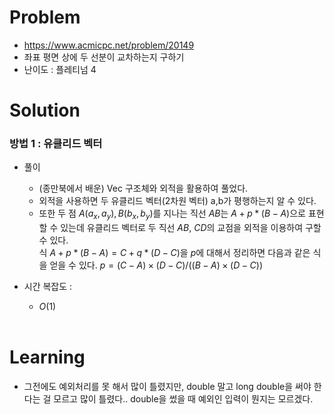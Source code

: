 # Problem
* https://www.acmicpc.net/problem/20149
* 좌표 평면 상에 두 선분이 교차하는지 구하기
* 난이도 : 플레티넘 4

# Solution

### 방법 1 : 유클리드 벡터
* 풀이
  * (종만북에서 배운) Vec 구조체와 외적을 활용하여 풀었다.
  * 외적을 사용하면 두 유클리드 벡터(2차원 벡터) a,b가 평행하는지 알 수 있다.
  * 또한 두 점 $A(a_x, a_y), B(b_x, b_y)$를 지나는 직선 $AB$는 $A + p*(B-A)$으로 표현할 수 있는데 
  유클리드 벡터로 두 직선 $AB$, $CD$의 교점을 외적을 이용하여 구할 수 있다.   
  식 $A + p*(B-A) = C + q*(D-C)$을 $p$에 대해서 정리하면 다음과 같은 식을 얻을 수 있다.
  $p = (C-A) \times (D-C) / ((B-A) \times (D-C))$   

* 시간 복잡도 :
  * $O(1)$
<br></br>

# Learning
* 그전에도 예외처리를 못 해서 많이 틀렸지만, double 말고 long double을 써야 한다는 걸 모르고 
많이 틀렸다.. double을 썼을 때 예외인 입력이 뭔지는 모르겠다.
